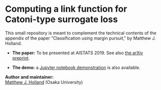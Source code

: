 # Computing a link function for Catoni-type surrogate loss

This small repository is meant to complement the technical contents of the appendix of the paper "Classification using margin pursuit," by Matthew J. Holland.

- __The paper:__ To be presented at AISTATS 2019. See also <a href="https://arxiv.org/abs/1810.04863">the arXiv preprint</a>.

- __The demo:__ a <a href="http://nbviewer.jupyter.org/github/feedbackward/catcube/blob/master/notebook.ipynb">Jupyter notebook demonstration</a> is also available.


__Author and maintainer:__<br>
<a href="https://feedbackward.com/">Matthew J. Holland</a> (Osaka University)
